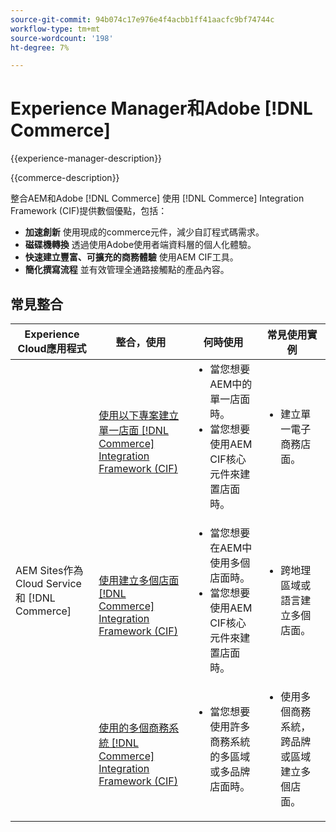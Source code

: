 ```yaml
---
source-git-commit: 94b074c17e976e4f4acbb1ff41aacfc9bf74744c
workflow-type: tm+mt
source-wordcount: '198'
ht-degree: 7%

---
```



# Experience Manager和Adobe [!DNL Commerce]

{{experience-manager-description}}

{{commerce-description}}

整合AEM和Adobe [!DNL Commerce] 使用 [!DNL Commerce] Integration Framework (CIF)提供數個優點，包括：

+ **加速創新** 使用現成的commerce元件，減少自訂程式碼需求。
+ **磁碟機轉換** 透過使用Adobe使用者端資料層的個人化體驗。
+ **快速建立豐富、可擴充的商務體驗** 使用AEM CIF工具。
+ **簡化撰寫流程** 並有效管理全通路接觸點的產品內容。

## 常見整合

<table>
    <thead>
        <tr>
            <th>Experience Cloud應用程式</th>
            <th>整合，使用</th>
            <th>何時使用</th>
            <th>常見使用實例</th>
        </tr>
    </thead>
    <tbody>
        <tr>
            <td rowspan="3">AEM Sites作為Cloud Service和 [!DNL Commerce]</td>
            <td><a href="https://experienceleague.adobe.com/docs/experience-manager-cloud-service/content/content-and-commerce/storefront/getting-started.html" target="_blank" rel="noreferrer">使用以下專案建立單一店面 [!DNL Commerce] Integration Framework (CIF)</a></td>
            <td>
                <ul style="margin-top: 0;">
                    <li>當您想要AEM中的單一店面時。</li>
                    <li>當您想要使用AEM CIF核心元件來建置店面時。</li>
                </ul>
            </td>
            <td>
                <ul style="margin-top: 0;">
                    <li>
                        建立單一電子商務店面。
                    </li>
                </ul>
            </td>
        </tr>
        <tr>
            <td><a href="https://experienceleague.adobe.com/docs/experience-manager-cloud-service/content/content-and-commerce/storefront/administering/multi-store-setup.html" target="_blank" rel="noreferrer">使用建立多個店面 [!DNL Commerce] Integration Framework (CIF)</a></td>
            <td>
                <ul style="margin-top: 0;">
                    <li>當您想要在AEM中使用多個店面時。</li>
                    <li>當您想要使用AEM CIF核心元件來建置店面時。</li>
                </ul>
            </td>
            <td>
                <ul style="margin-top: 0;">
                    <li>跨地理區域或語言建立多個店面。</li>
                </ul>
            </td>
        </tr>
        <tr>
            <td><a href="https://experienceleague.adobe.com/docs/experience-manager-cloud-service/content/content-and-commerce/storefront/administering/multiple-commerce-systems-setup.html" target="_blank" rel="noreferrer">使用的多個商務系統 [!DNL Commerce] Integration Framework (CIF)</a></td>
            <td>
                <ul style="margin-top: 0;"><li>當您想要使用許多商務系統的多區域或多品牌店面時。</li></ul>
            </td>
            <td>
                <ul style="margin-top: 0;"><li>使用多個商務系統，跨品牌或區域建立多個店面。</li></ul>
            </td>
        </tr>
    </tbody>          
</table>
